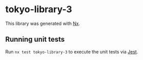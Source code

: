 # tokyo-library-3

This library was generated with [Nx](https://nx.dev).

## Running unit tests

Run `nx test tokyo-library-3` to execute the unit tests via [Jest](https://jestjs.io).
